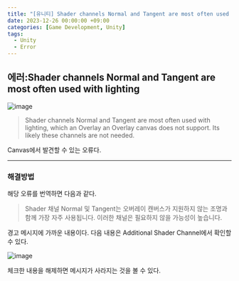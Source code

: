 ```yaml
---
title: "[유니티] Shader channels Normal and Tangent are most often used with lighting"
date: 2023-12-26 00:00:00 +09:00
categories: [Game Development, Unity]
tags:
  - Unity
  - Error
---
```


## **에러:Shader channels Normal and Tangent are most often used with lighting**

![image](https://github.com/doyeonghyun/doyeonghyun.github.io/assets/68155575/57bb488f-8cbc-4f56-9760-8d17fb9d5a74)


> Shader channels Normal and Tangent are most often used with lighting,
> which an Overlay an Overlay canvas does not support.
> Its likely these channels are not needed.

Canvas에서 발견할 수 있는 오류다.

***

### 해결방법

해당 오류를 번역하면 다음과 같다.

> Shader 채널 Normal 및 Tangent는 오버레이 캔버스가 지원하지 않는 조명과 함께 가장 자주 사용됩니다. 이러한 채널은 필요하지 않을 가능성이 높습니다.

경고 메시지에 가까운 내용이다. 다음 내용은 Additional Shader Channel에서 확인할 수 있다.

![image](https://github.com/doyeonghyun/doyeonghyun.github.io/assets/68155575/9485d002-c6c2-4d6c-9151-482bb123606e)

체크한 내용을 해제하면 메시지가 사라지는 것을 볼 수 있다.
